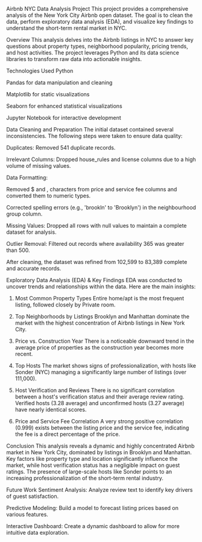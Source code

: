 Airbnb NYC Data Analysis Project
This project provides a comprehensive analysis of the New York City Airbnb open dataset. The goal is to clean the data, perform exploratory data analysis (EDA), and visualize key findings to understand the short-term rental market in NYC.

 Overview
This analysis delves into the Airbnb listings in NYC to answer key questions about property types, neighborhood popularity, pricing trends, and host activities. The project leverages Python and its data science libraries to transform raw data into actionable insights.

 Technologies Used
Python

Pandas for data manipulation and cleaning

Matplotlib for static visualizations

Seaborn for enhanced statistical visualizations

Jupyter Notebook for interactive development

Data Cleaning and Preparation
The initial dataset contained several inconsistencies. The following steps were taken to ensure data quality:

Duplicates: Removed 541 duplicate records.

Irrelevant Columns: Dropped house_rules and license columns due to a high volume of missing values.

Data Formatting:

Removed $ and , characters from price and service fee columns and converted them to numeric types.

Corrected spelling errors (e.g., 'brookln' to 'Brooklyn') in the neighbourhood group column.

Missing Values: Dropped all rows with null values to maintain a complete dataset for analysis.

Outlier Removal: Filtered out records where availability 365 was greater than 500.

After cleaning, the dataset was refined from 102,599 to 83,389 complete and accurate records.

 Exploratory Data Analysis (EDA) & Key Findings
EDA was conducted to uncover trends and relationships within the data. Here are the main insights:

1. Most Common Property Types
Entire home/apt is the most frequent listing, followed closely by Private room.

2. Top Neighborhoods by Listings
Brooklyn and Manhattan dominate the market with the highest concentration of Airbnb listings in New York City.

3. Price vs. Construction Year
There is a noticeable downward trend in the average price of properties as the construction year becomes more recent.

4. Top Hosts
The market shows signs of professionalization, with hosts like Sonder (NYC) managing a significantly large number of listings (over 111,000).

5. Host Verification and Reviews
There is no significant correlation between a host's verification status and their average review rating. Verified hosts (3.28 average) and unconfirmed hosts (3.27 average) have nearly identical scores.

6. Price and Service Fee Correlation
A very strong positive correlation (0.999) exists between the listing price and the service fee, indicating the fee is a direct percentage of the price.

 Conclusion
This analysis reveals a dynamic and highly concentrated Airbnb market in New York City, dominated by listings in Brooklyn and Manhattan. Key factors like property type and location significantly influence the market, while host verification status has a negligible impact on guest ratings. The presence of large-scale hosts like Sonder points to an increasing professionalization of the short-term rental industry.

 Future Work
Sentiment Analysis: Analyze review text to identify key drivers of guest satisfaction.

Predictive Modeling: Build a model to forecast listing prices based on various features.

Interactive Dashboard: Create a dynamic dashboard to allow for more intuitive data exploration.
